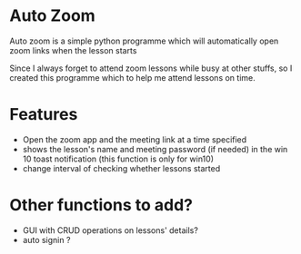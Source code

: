 # Auto Zoom

Auto zoom is a simple python programme which will automatically open zoom links when the lesson starts

Since I always forget to attend zoom lessons while busy at other stuffs, so I created this programme which to help me attend lessons on time.

# Features

- Open the zoom app and the meeting link at a time specified
- shows the lesson's name and meeting password (if needed) in the win 10 toast notification (this function is only for win10)
- change interval of checking whether lessons started

# Other functions to add?

- GUI with CRUD operations on lessons' details?
- auto signin ?
